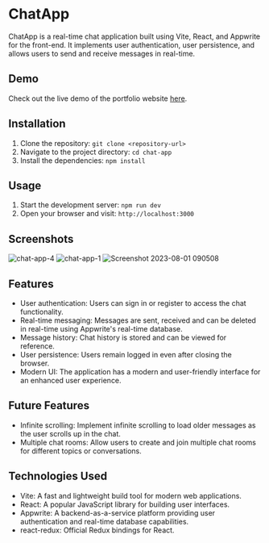 # ChatApp

ChatApp is a real-time chat application built using Vite, React, and Appwrite for the front-end. It implements user authentication, user persistence, and allows users to send and receive messages in real-time.

## Demo
Check out the live demo of the portfolio website [here](https://chatroom-webapp.netlify.app/).

## Installation
1. Clone the repository: `git clone <repository-url>`
2. Navigate to the project directory: `cd chat-app`
3. Install the dependencies: `npm install`

## Usage
1. Start the development server: `npm run dev`
2. Open your browser and visit: `http://localhost:3000`

## Screenshots
![chat-app-4](https://github.com/varundhand/Chat-app/assets/110025628/f7ee0011-680f-4b0c-b81e-18bfa5719051)
![chat-app-1](https://github.com/varundhand/Chat-app/assets/110025628/b3d3ffee-fdf5-49f5-86a6-fe58c7fbe037)
![Screenshot 2023-08-01 090508](https://github.com/varundhand/Chat-app/assets/110025628/a7e837c3-5c63-4db1-b405-d08860ed6dcd)


## Features

- User authentication: Users can sign in or register to access the chat functionality.
- Real-time messaging: Messages are sent, received and can be deleted in real-time using Appwrite's real-time database.
- Message history: Chat history is stored and can be viewed for reference.
- User persistence: Users remain logged in even after closing the browser.
- Modern UI: The application has a modern and user-friendly interface for an enhanced user experience.

## Future Features

- Infinite scrolling: Implement infinite scrolling to load older messages as the user scrolls up in the chat.
- Multiple chat rooms: Allow users to create and join multiple chat rooms for different topics or conversations.

## Technologies Used

- Vite: A fast and lightweight build tool for modern web applications.
- React: A popular JavaScript library for building user interfaces.
- Appwrite: A backend-as-a-service platform providing user authentication and real-time database capabilities.
- react-redux: Official Redux bindings for React.

